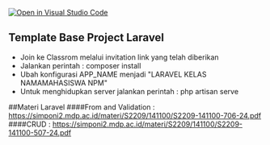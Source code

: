 [![Open in Visual Studio Code](https://classroom.github.com/assets/open-in-vscode-c66648af7eb3fe8bc4f294546bfd86ef473780cde1dea487d3c4ff354943c9ae.svg)](https://classroom.github.com/online_ide?assignment_repo_id=7869847&assignment_repo_type=AssignmentRepo)
## Template Base Project Laravel

- Join ke Classrom melalui invitation link yang telah diberikan
- Jalankan perintah : composer install
- Ubah konfigurasi APP_NAME menjadi "LARAVEL KELAS NAMAMAHASISWA NPM"
- Untuk menghidupkan server jalankan perintah : php artisan serve

##Materi Laravel
####From and Validation : https://simponi2.mdp.ac.id/materi/S2209/141100/S2209-141100-706-24.pdf
####CRUD : https://simponi2.mdp.ac.id/materi/S2209/141100/S2209-141100-507-24.pdf

